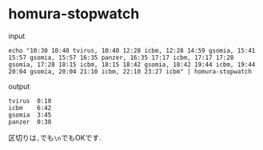 # homura-stopwatch

input

~~~shell
echo "10:30 10:40 tvirus, 10:40 12:28 icbm, 12:28 14:59 gsomia, 15:41 15:57 gsomia, 15:57 16:35 panzer, 16:35 17:17 icbm, 17:17 17:28 gsomia, 17:28 18:15 icbm, 18:15 18:42 gsomia, 18:42 19:44 icbm, 19:44 20:04 gsomia, 20:04 21:10 icbm, 22:10 23:27 icbm" | homura-stopwatch
~~~

output

~~~shell
tvirus	0:10
icbm	6:42
gsomia	3:45
panzer	0:38
~~~

区切りは`,`でも`\n`でもOKです.
